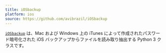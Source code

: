 ```yaml
---
title: iOSbackup
platform: ios
source: https://github.com/avibrazil/iOSbackup
---
```


[`iOSbackup`](https://github.com/avibrazil/iOSbackup) は、Mac および Windows 上の iTunes によって作成されたパスワード暗号化された iOS バックアップからファイルを読み取り抽出する Python 3 クラスです。
